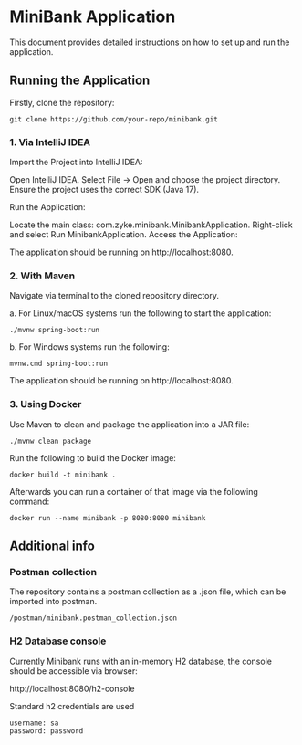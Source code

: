 # **MiniBank Application**

This document provides detailed instructions on how to set up and run the application.

## **Running the Application**

Firstly, clone the repository:

    git clone https://github.com/your-repo/minibank.git

### **1. Via IntelliJ IDEA**
Import the Project into IntelliJ IDEA:

Open IntelliJ IDEA.
Select File -> Open and choose the project directory.
Ensure the project uses the correct SDK (Java 17).


Run the Application:

Locate the main class: com.zyke.minibank.MinibankApplication.
Right-click and select Run MinibankApplication.
Access the Application:

The application should be running on http://localhost:8080.
### **2. With Maven**

Navigate via terminal to the cloned repository directory.

a. For Linux/macOS systems run the following to start the application:

    ./mvnw spring-boot:run


b. For Windows systems run the following:

    mvnw.cmd spring-boot:run


The application should be running on http://localhost:8080.
### **3. Using Docker**
Use Maven to clean and package the application into a JAR file:

    ./mvnw clean package

Run the following to build the Docker image:

    docker build -t minibank .

Afterwards you can run a container of that image via the following command:

    docker run --name minibank -p 8080:8080 minibank

## **Additional info**

### **Postman collection**

The repository contains a postman collection as a .json file, which can be imported into postman.

    /postman/minibank.postman_collection.json

### **H2 Database console**
Currently Minibank runs with an in-memory H2 database, the console should be accessible via browser:


http://localhost:8080/h2-console

Standard h2 credentials are used

    username: sa
    password: password